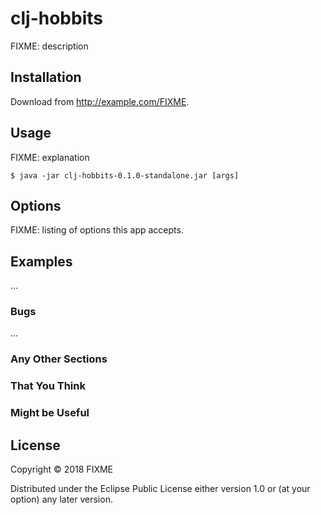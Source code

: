 # clj-hobbits

FIXME: description

## Installation

Download from http://example.com/FIXME.

## Usage

FIXME: explanation

    $ java -jar clj-hobbits-0.1.0-standalone.jar [args]

## Options

FIXME: listing of options this app accepts.

## Examples

...

### Bugs

...

### Any Other Sections
### That You Think
### Might be Useful

## License

Copyright © 2018 FIXME

Distributed under the Eclipse Public License either version 1.0 or (at
your option) any later version.
